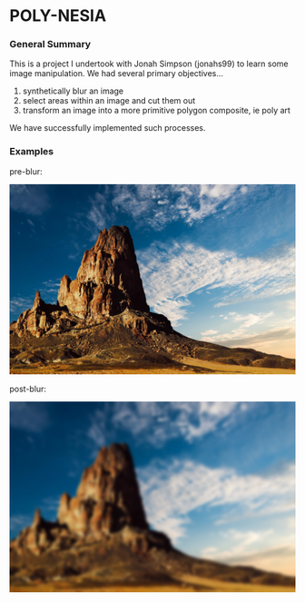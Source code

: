 # POLY-NESIA

### General Summary
This is a project I undertook with Jonah Simpson (jonahs99) to learn
some image manipulation. We had several primary objectives...

1) synthetically blur an image
2) select areas within an image and cut them out
3) transform an image into a more primitive polygon composite, ie poly art

We have successfully implemented such processes.

### Examples

pre-blur:

![blurone](https://raw.githubusercontent.com/ignaspa/poly-nesia/master/example/mountain.jpg)

post-blur:

![blurone](https://raw.githubusercontent.com/ignaspa/poly-nesia/master/example/mountain.png)
